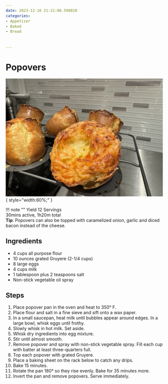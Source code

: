 ```yaml
---
date: 2023-12-16 21:21:08.598020
categories:
- Appetizer
- Baked
- Bread

  
---
```


# Popovers
![popovers.jpg](../../images/popovers.jpg){ style="width:60%;" }

!!! note ""
    Yield 12 Servings  
    30mins active, 1h20m total  
    **Tip**: Popovers can also be topped with caramelized onion, garlic and diced bacon instead of the cheese.
    
## Ingredients
* 4 cups all purpose flour
* 10 ounces grated Gruyere (2-1/4 cups)
* 8 large eggs
* 4 cups milk
* 1 tablespoon plus 2 teaspoons salt
* Non-stick vegetable oil spray



## Steps
1. Place popover pan in the oven and heat to 350° F.
2. Place flour and salt in a fine sieve and sift onto a wax paper.
3. In a small saucepan, heat milk until bubbles appear around edges. In a large bowl, whisk eggs until frothy.
4. Slowly whisk in hot milk. Set aside.
5. Whisk dry ingredients into egg mixture.
6. Stir until almost smooth.
7. Remove popover and spray with non-stick vegetable spray. Fill each cup with batter at least three-quarters full.
8. Top each popover with grated Gruyere.
9. Place a baking sheet on the rack below to catch any drips.
10. Bake 15 minutes.
11. Rotate the pan 180° so they rise evenly. Bake for 35 minutes more.
12. Invert the pan and remove popovers. Serve immediately.
